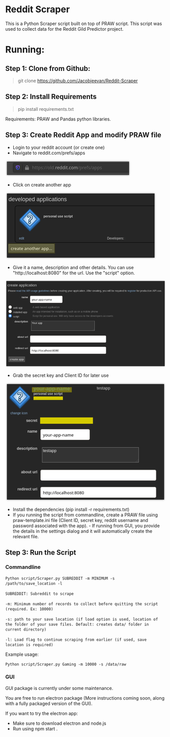 # Reddit Scraper

This is a Python Scraper script built on top of PRAW script. This script was used to collect data for the Reddit Gild Predictor project.

# Running:

## Step 1: Clone from Github:

> git clone https://github.com/Jacobjeevan/Reddit-Scraper

## Step 2: Install Requirements

> pip install requirements.txt

Requirements: PRAW and Pandas python libraries.

## Step 3: Create Reddit App and modify PRAW file

- Login to your reddit account (or create one)
- Navigate to reddit.com/prefs/apps

![Reddit Developer](https://raw.githubusercontent.com/Jacobjeevan/Reddit-Scraper/master/media/1.png)

- Click on create another app

![Create Reddit App](https://raw.githubusercontent.com/Jacobjeevan/Reddit-Scraper/master/media/2.png)

- Give it a name, description and other details. You can use "http://localhost:8080" for the url. Use the "script" option.

![Reddit App Options](https://raw.githubusercontent.com/Jacobjeevan/Reddit-Scraper/master/media/3.png)

- Grab the secret key and Client ID for later use

![Reddit App Secret Key](https://raw.githubusercontent.com/Jacobjeevan/Reddit-Scraper/master/media/4.png)

- Install the dependencies (pip install -r requirements.txt)
- If you running the script from commandline, create a PRAW file using praw-template.ini file (Client ID, secret key, reddit username and password associated with the app). - If running from GUI, you provide the details in the settings dialog and it will automatically create the relevant file.

## Step 3: Run the Script

### Commandline

    Python script/Scraper.py SUBREDDIT -m MINIMUM -s /path/to/save_location -l

    SUBREDDIT: Subreddit to scrape

    -m: Minimum number of records to collect before quitting the script (required. Ex: 10000)

    -s: path to your save location (if load option is used, location of the folder of your save files. Default: creates data/ folder in current directory)

    -l: Load flag to continue scraping from earlier (if used, save location is required)

Example usage:

    Python script/Scraper.py Gaming -m 10000 -s /data/raw

### GUI

GUI package is currently under some maintenance.

You are free to run electron package (More instructions coming soon, along with a fully packaged version of the GUI).

If you want to try the electron app:

- Make sure to download electron and node.js
- Run using npm start .
